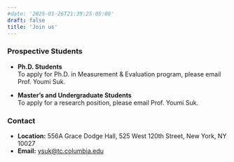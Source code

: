 ```yaml
---
#date: '2025-01-26T21:39:25-05:00'
draft: false
title: 'Join us'
---
```

### Prospective Students
- **Ph.D. Students**   
  To apply for Ph.D. in Measurement & Evaluation program, please email Prof. Youmi Suk.

- **Master’s and Undergraduate Students**  
  To apply for a research position, please email Prof. Youmi Suk.

### Contact
- **Location:** 556A Grace Dodge Hall, 525 West 120th Street, New York, NY 10027
- **Email:** [ysuk@tc.columbia.edu](mailto:ysuk@tc.columbia.edu)

